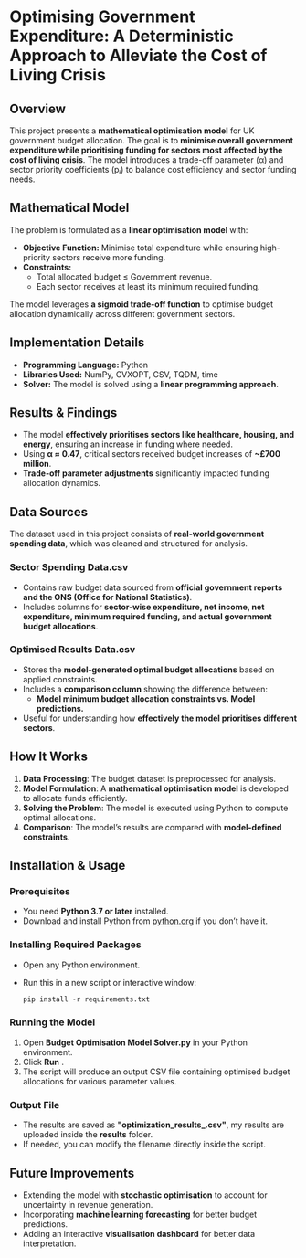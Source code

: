 # Optimising Government Expenditure: A Deterministic Approach to Alleviate the Cost of Living Crisis

## Overview
This project presents a **mathematical optimisation model** for UK government budget allocation. The goal is to **minimise overall government expenditure while prioritising funding for sectors most affected by the cost of living crisis**. The model introduces a trade-off parameter (α) and sector priority coefficients (pᵢ) to balance cost efficiency and sector funding needs.

## Mathematical Model
The problem is formulated as a **linear optimisation model** with:
- **Objective Function:** Minimise total expenditure while ensuring high-priority sectors receive more funding.
- **Constraints:**
  - Total allocated budget ≤ Government revenue.
  - Each sector receives at least its minimum required funding.

The model leverages **a sigmoid trade-off function** to optimise budget allocation dynamically across different government sectors.

## Implementation Details
- **Programming Language:** Python
- **Libraries Used:** NumPy, CVXOPT, CSV, TQDM, time
- **Solver:** The model is solved using a **linear programming approach**.

## Results & Findings
- The model **effectively prioritises sectors like healthcare, housing, and energy**, ensuring an increase in funding where needed.
- Using **α ≈ 0.47**, critical sectors received budget increases of **~£700 million**.
- **Trade-off parameter adjustments** significantly impacted funding allocation dynamics.

## Data Sources
The dataset used in this project consists of **real-world government spending data**, which was cleaned and structured for analysis.

### **Sector Spending Data.csv**
- Contains raw budget data sourced from **official government reports and the ONS (Office for National Statistics)**.
- Includes columns for **sector-wise expenditure, net income, net expenditure, minimum required funding, and actual government budget allocations**.

### **Optimised Results Data.csv**
- Stores the **model-generated optimal budget allocations** based on applied constraints.
- Includes a **comparison column** showing the difference between:
  - **Model minimum budget allocation constraints vs. Model predictions.**
- Useful for understanding how **effectively the model prioritises different sectors**.

## How It Works
1. **Data Processing**: The budget dataset is preprocessed for analysis.
2. **Model Formulation**: A **mathematical optimisation model** is developed to allocate funds efficiently.
3. **Solving the Problem**: The model is executed using Python to compute optimal allocations.
4. **Comparison**: The model’s results are compared with **model-defined constraints**.

## Installation & Usage

### Prerequisites
- You need **Python 3.7 or later** installed.
- Download and install Python from [python.org](https://www.python.org/downloads/) if you don’t have it.

### Installing Required Packages
- Open any Python environment.
- Run this in a new script or interactive window:

  ```python
  pip install -r requirements.txt
  ```
### Running the Model
1. Open **Budget Optimisation Model Solver.py** in your Python environment.
2. Click **Run** .
3. The script will produce an output CSV file containing optimised budget allocations for various parameter values.

### Output File
- The results are saved as **"optimization_results_<timestamp>.csv"**, my results are uploaded inside the **results** folder.
- If needed, you can modify the filename directly inside the script.

## Future Improvements
- Extending the model with **stochastic optimisation** to account for uncertainty in revenue generation.
- Incorporating **machine learning forecasting** for better budget predictions.
- Adding an interactive **visualisation dashboard** for better data interpretation.
